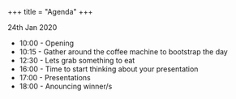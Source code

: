 +++
title = "Agenda"
+++

24th Jan 2020

- 10:00 - Opening
- 10:15 - Gather around the coffee machine to bootstrap the day
- 12:30 - Lets grab something to eat
- 16:00 - Time to start thinking about your presentation
- 17:00 - Presentations
- 18:00 - Anouncing winner/s
